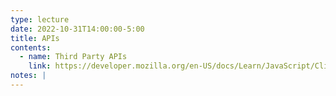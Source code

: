 ```yaml
---
type: lecture
date: 2022-10-31T14:00:00-5:00
title: APIs
contents:
  - name: Third Party APIs
    link: https://developer.mozilla.org/en-US/docs/Learn/JavaScript/Client-side_web_APIs/Third_party_APIs
notes: | 
---
```

